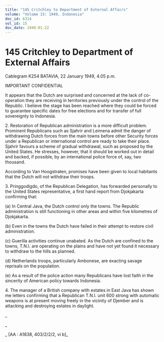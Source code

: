 ```yaml
---
title: "145 Critchley to Department of External Affairs"
volume: "Volume 15: 1949, Indonesia"
doc_id: 6314
vol_id: 15
doc_date: 1949-01-22
---
```


# 145 Critchley to Department of External Affairs

Cablegram K254 BATAVIA, 22 January 1949, 4.05 p.m.

IMPORTANT CONFIDENTIAL

It appears that the Dutch are surprised and concerned at the lack of co-operation they are receiving in territories previously under the control of the Republic. I believe the stage has been reached where they could be forced to guarantee specific dates for free elections and for transfer of full sovereignty to Indonesia.

2\. Restoration of Republican administration is a more difficult problem. Prominent Republicans such as Sjahrir and Leimena admit the danger of withdrawing Dutch forces from the main towns before other Security forces under a Republican or international control are ready to take their place. Sjahrir favours a scheme of gradual withdrawal, such as proposed by the United States. He stresses, however, that it should be worked out in detail and backed, if possible, by an international police force of, say, two thousand.

According to Van Hoogstraten, promises have been given to local habitants that the Dutch will not withdraw their troops.

3\. Pringgodigdo, of the Republican Delegation, has forwarded personally to the United States representative, a first hand report from Djokjakarta confirming that:

(a) In Central Java, the Dutch control only the towns. The Republic administration is still functioning in other areas and within five kilometres of Djokjakarta.

(b) Even in the towns the Dutch have failed in their attempt to restore civil administration.

(c) Guerilla activities continue unabated. As the Dutch are confined to the towns, T.N.I. are operating on the plains and have not yet found it necessary to withdraw to the hills as planned.

(d) Netherlands troops, particularly Ambonese, are exacting savage reprisals on the population.

(e) As a result of the police action many Republicans have lost faith in the sincerity of American policy towards Indonesia.

4\. The manager of a British company with estates in East Java has shown me letters confirming that a Republican T.N.I. unit 600 strong with automatic weapons is at present moving freely in the vicinity of Djember and is attacking and destroying estates in daylight.

_

_

_ [AA : A1838, 403/2/2/2, vi b]_

